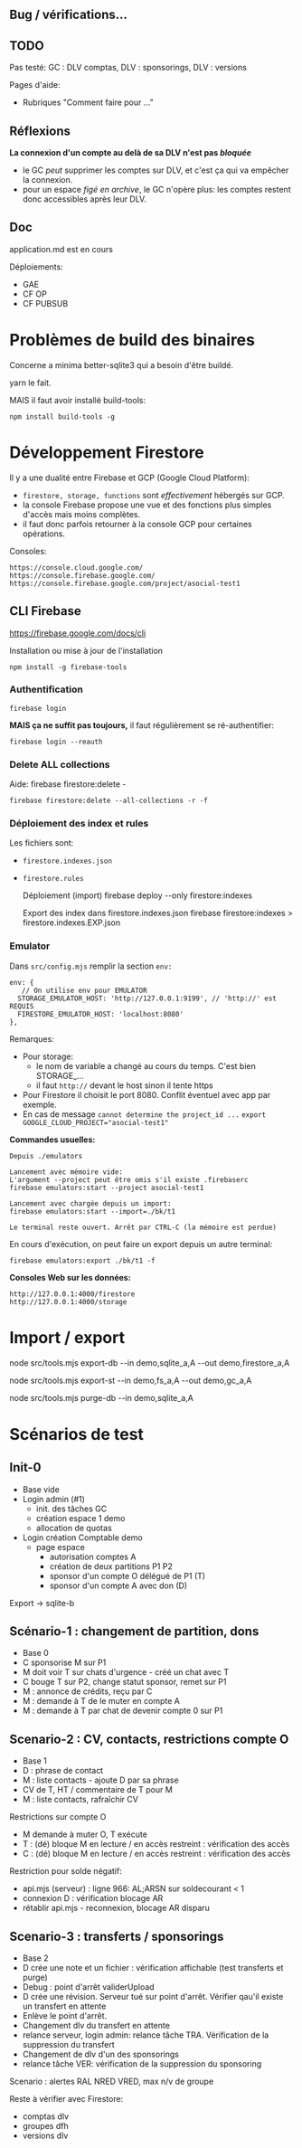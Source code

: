 ## Bug / vérifications...
    
## TODO
Pas testé: GC : DLV comptas, DLV : sponsorings, DLV : versions

Pages d'aide:
- Rubriques "Comment faire pour ..."

## Réflexions
**La connexion d'un compte au delà de sa DLV n'est pas _bloquée_**
- le GC _peut_ supprimer les comptes sur DLV, et c'est ça qui va empêcher la connexion.
- pour un espace _figé en archive_, le GC n'opère plus: les comptes restent donc accessibles après leur DLV.

## Doc
application.md est en cours

Déploiements:
- GAE
- CF OP
- CF PUBSUB

# Problèmes de build des binaires
Concerne a minima better-sqlite3 qui a besoin d'être buildé.

yarn le fait.

MAIS il faut avoir installé build-tools:

    npm install build-tools -g

# Développement Firestore

Il y a une dualité entre Firebase et GCP (Google Cloud Platform):
- `firestore, storage, functions` sont _effectivement_ hébergés sur GCP.
- la console Firebase propose une vue et des fonctions plus simples d'accès mais moins complètes.
- il faut donc parfois retourner à la console GCP pour certaines opérations.

Consoles:

    https://console.cloud.google.com/
    https://console.firebase.google.com/
    https://console.firebase.google.com/project/asocial-test1

## CLI Firebase
https://firebase.google.com/docs/cli

Installation ou mise à jour de l'installation

    npm install -g firebase-tools

### Authentification

    firebase login

**MAIS ça ne suffit pas toujours,** il faut régulièrement se ré-authentifier:

    firebase login --reauth


### Delete ALL collections
Aide: firebase firestore:delete -

    firebase firestore:delete --all-collections -r -f

### Déploiement des index et rules
Les fichiers sont:
- `firestore.indexes.json`
- `firestore.rules`

    Déploiement (import)
    firebase deploy --only firestore:indexes

    Export des index dans firestore.indexes.json
    firebase firestore:indexes > firestore.indexes.EXP.json

### Emulator
Dans `src/config.mjs` remplir la section `env:`

    env: {
       // On utilise env pour EMULATOR
      STORAGE_EMULATOR_HOST: 'http://127.0.0.1:9199', // 'http://' est REQUIS
      FIRESTORE_EMULATOR_HOST: 'localhost:8080'
    },

Remarques:
- Pour storage: 
  - le nom de variable a changé au cours du temps. C'est bien STORAGE_...
  - il faut `http://` devant le host sinon il tente https
- Pour Firestore il choisit le port 8080. Conflit éventuel avec app par exemple.
- En cas de message `cannot determine the project_id ...`
  `export GOOGLE_CLOUD_PROJECT="asocial-test1"`

**Commandes usuelles:**

    Depuis ./emulators

    Lancement avec mémoire vide:
    L'argument --project peut être omis s'il existe .firebaserc
    firebase emulators:start --project asocial-test1

    Lancement avec chargée depuis un import:
    firebase emulators:start --import=./bk/t1

    Le terminal reste ouvert. Arrêt par CTRL-C (la mémoire est perdue)

En cours d'exécution, on peut faire un export depuis un autre terminal:

    firebase emulators:export ./bk/t1 -f

**Consoles Web sur les données:**

    http://127.0.0.1:4000/firestore
    http://127.0.0.1:4000/storage

# Import / export

node src/tools.mjs export-db --in demo,sqlite_a,A --out demo,firestore_a,A

node src/tools.mjs export-st --in demo,fs_a,A --out demo,gc_a,A

node src/tools.mjs purge-db --in demo,sqlite_a,A

# Scénarios de test

## Init-0
- Base vide
- Login admin (#1)
  - init. des tâches GC
  - création espace 1 demo
  - allocation de quotas
- Login création Comptable demo
  - page espace
    - autorisation comptes A
    - création de deux partitions P1 P2
    - sponsor d'un compte O délégué de P1 (T)
    - sponsor d'un compte A avec don (D)

Export -> sqlite-b

## Scénario-1 : changement de partition, dons
- Base 0
- C sponsorise M sur P1
- M doit voir T sur chats d'urgence - créé un chat avec T
- C bouge T sur P2, change statut sponsor, remet sur P1
- M : annonce de crédits, reçu par C
- M : demande à T de le muter en compte A
- M : demande à T par chat de devenir compte 0 sur P1

## Scenario-2 : CV, contacts, restrictions compte O
- Base 1
- D : phrase de contact
- M : liste contacts - ajoute D par sa phrase
- CV de T, HT / commentaire de T pour M
- M : liste contacts, rafraîchir CV

Restrictions sur compte O
- M demande à muter O, T exécute
- T : (dé) bloque M en lecture / en accès restreint : vérification des accès
- C : (dé) bloque M en lecture / en accès restreint : vérification des accès

Restriction pour solde négatif:
- api.mjs (serveur) : ligne 966: AL;ARSN sur soldecourant < 1
- connexion D : vérification blocage AR
- rétablir api.mjs - reconnexion, blocage AR disparu

## Scenario-3 : transferts / sponsorings
- Base 2
- D crée une note et un fichier : vérification affichable (test transferts et purge)
- Debug : point d'arrêt validerUpload
- D crée une révision. Serveur tué sur point d'arrêt. Vérifier qau'il existe un transfert en attente
- Enlève le point d'arrêt.
- Changement dlv du transfert en attente
- relance serveur, login admin: relance tâche TRA. Vérification de la suppression du transfert
- Changement de dlv d'un des sponsorings
- relance tâche VER: vérification de la suppression du sponsoring 

Scenario : alertes RAL NRED VRED, max n/v de groupe

Reste à vérifier avec Firestore:
- comptas dlv
- groupes dfh
- versions dlv
